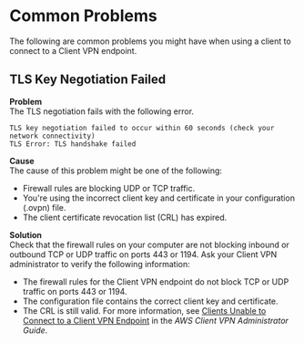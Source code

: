 # Common Problems<a name="common-troubleshooting"></a>

The following are common problems you might have when using a client to connect to a Client VPN endpoint\.

## TLS Key Negotiation Failed<a name="common-troubleshooting-tls"></a>

**Problem**  
The TLS negotiation fails with the following error\.

```
TLS key negotiation failed to occur within 60 seconds (check your network connectivity)
TLS Error: TLS handshake failed
```

**Cause**  
The cause of this problem might be one of the following:
+ Firewall rules are blocking UDP or TCP traffic\.
+ You're using the incorrect client key and certificate in your configuration \(\.ovpn\) file\.
+ The client certificate revocation list \(CRL\) has expired\. 

**Solution**  
Check that the firewall rules on your computer are not blocking inbound or outbound TCP or UDP traffic on ports 443 or 1194\. Ask your Client VPN administrator to verify the following information:
+ The firewall rules for the Client VPN endpoint do not block TCP or UDP traffic on ports 443 or 1194\.
+ The configuration file contains the correct client key and certificate\.
+ The CRL is still valid\. For more information, see [Clients Unable to Connect to a Client VPN Endpoint](https://docs.aws.amazon.com/vpn/latest/clientvpn-admin/troubleshooting.html#client-cannot-connect) in the *AWS Client VPN Administrator Guide*\.